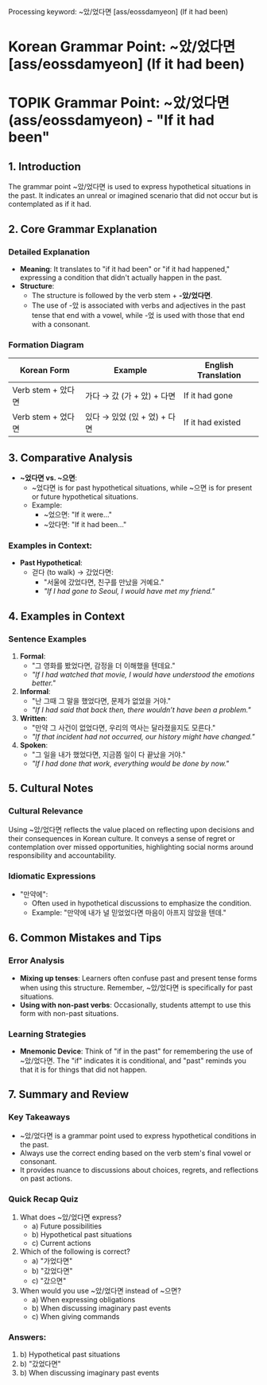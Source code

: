 Processing keyword: ~았/었다면 [ass/eossdamyeon] (If it had been)
# Korean Grammar Point: ~았/었다면 [ass/eossdamyeon] (If it had been)
# TOPIK Grammar Point: ~았/었다면 (ass/eossdamyeon) - "If it had been"
## 1. Introduction
The grammar point ~았/었다면 is used to express hypothetical situations in the past. It indicates an unreal or imagined scenario that did not occur but is contemplated as if it had.
## 2. Core Grammar Explanation
### Detailed Explanation
- **Meaning**: It translates to "if it had been" or "if it had happened," expressing a condition that didn't actually happen in the past.
- **Structure**: 
    - The structure is followed by the verb stem + **-았/었다면**.
    - The use of -았 is associated with verbs and adjectives in the past tense that end with a vowel, while -었 is used with those that end with a consonant.
### Formation Diagram
| Korean Form     | Example        | English Translation                      |
|------------------|----------------|-----------------------------------------|
| Verb stem + 았다면 | 가다 → 갔 (가 + 았) + 다면 | If it had gone                      |
| Verb stem + 었다면 | 있다 → 있었 (있 + 었) + 다면 | If it had existed                   |
## 3. Comparative Analysis
- **~었다면 vs. ~으면**: 
  - ~었다면 is for past hypothetical situations, while ~으면 is for present or future hypothetical situations.
  - Example: 
    - ~었으면: "If it were..."
    - ~았다면: "If it had been..."
### Examples in Context:
- **Past Hypothetical**:
  - 걷다 (to walk) → 갔었다면: 
    - "서울에 갔었다면, 친구를 만났을 거예요." 
    - *"If I had gone to Seoul, I would have met my friend."*
## 4. Examples in Context
### Sentence Examples
1. **Formal**:
    - "그 영화를 봤었다면, 감정을 더 이해했을 텐데요."
    - *"If I had watched that movie, I would have understood the emotions better."*
2. **Informal**:
    - "난 그때 그 말을 했었다면, 문제가 없었을 거야."
    - *"If I had said that back then, there wouldn’t have been a problem."*
3. **Written**:
    - "만약 그 사건이 없었다면, 우리의 역사는 달라졌을지도 모른다."
    - *"If that incident had not occurred, our history might have changed."*
4. **Spoken**:
    - "그 일을 내가 했었다면, 지금쯤 일이 다 끝났을 거야."
    - *"If I had done that work, everything would be done by now."*
## 5. Cultural Notes
### Cultural Relevance
Using ~았/었다면 reflects the value placed on reflecting upon decisions and their consequences in Korean culture. It conveys a sense of regret or contemplation over missed opportunities, highlighting social norms around responsibility and accountability.
### Idiomatic Expressions
- "만약에": 
  - Often used in hypothetical discussions to emphasize the condition.
  - Example: "만약에 내가 널 믿었었다면 마음이 아프지 않았을 텐데."
## 6. Common Mistakes and Tips
### Error Analysis
- **Mixing up tenses**: Learners often confuse past and present tense forms when using this structure. Remember, ~았/었다면 is specifically for past situations.
- **Using with non-past verbs**: Occasionally, students attempt to use this form with non-past situations.
### Learning Strategies
- **Mnemonic Device**: Think of "if in the past" for remembering the use of ~았/었다면. The "if" indicates it is conditional, and "past" reminds you that it is for things that did not happen.
## 7. Summary and Review
### Key Takeaways
- ~았/었다면 is a grammar point used to express hypothetical conditions in the past.
- Always use the correct ending based on the verb stem's final vowel or consonant.
- It provides nuance to discussions about choices, regrets, and reflections on past actions.
### Quick Recap Quiz
1. What does ~았/었다면 express?
   - a) Future possibilities
   - b) Hypothetical past situations
   - c) Current actions
2. Which of the following is correct?
   - a) "가었다면" 
   - b) "갔었다면" 
   - c) "갔으면"
3. When would you use ~았/었다면 instead of ~으면?
   - a) When expressing obligations
   - b) When discussing imaginary past events
   - c) When giving commands 
### Answers:
1. b) Hypothetical past situations
2. b) "갔었다면" 
3. b) When discussing imaginary past events
